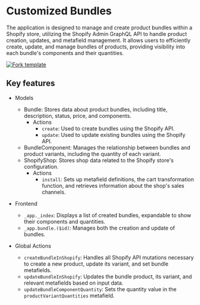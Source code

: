 # Customized Bundles

The application is designed to manage and create product bundles within a Shopify store, utilizing the Shopify Admin GraphQL API to handle product creation, updates, and metafield management. It allows users to efficiently create, update, and manage bundles of products, providing visibility into each bundle's components and their quantities.

[![Fork template](https://img.shields.io/badge/Fork%20template-%233A0CFF?style=for-the-badge)](https://app.gadget.dev/auth/fork?domain=product-bundler-custom-remix-spa.gadget.app)

## Key features

- Models

  - Bundle: Stores data about product bundles, including title, description, status, price, and components.
    - Actions
      - `create`: Used to create bundles using the Shopify API.
      - `update`: Used to update existing bundles using the Shopify API.
  - BundleComponent: Manages the relationship between bundles and product variants, including the quantity of each variant.
  - ShopifyShop: Stores shop data related to the Shopify store's configuration.
    - Actions
      - `install`: Sets up metafield definitions, the cart transformation function, and retrieves information about the shop's sales channels.

- Frontend

  - `_app._index`: Displays a list of created bundles, expandable to show their components and quantities.
  - `_app.bundle.($id)`: Manages both the creation and update of bundles.

- Global Actions

  - `createBundleInShopify`: Handles all Shopify API mutations necessary to create a new product, update its variant, and set bundle metafields.
  - `updateBundleInShopify`: Updates the bundle product, its variant, and relevant metafields based on input data.
  - `updateBundleComponentQuantity`: Sets the quantity value in the `productVariantQuantities` metafield.

